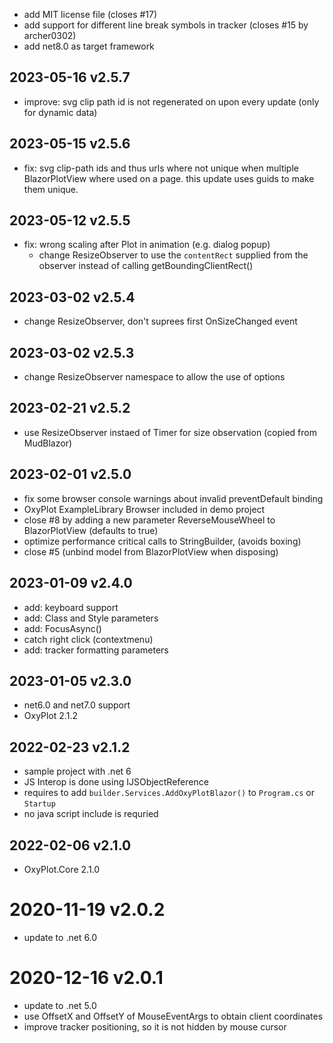 
- add MIT license file (closes #17)
- add support for different line break symbols in tracker (closes #15 by archer0302)
- add net8.0 as target framework

## 2023-05-16 v2.5.7

- improve: svg clip path id is not regenerated on upon every update (only for dynamic data)

## 2023-05-15 v2.5.6

- fix: svg clip-path ids and thus urls where not unique when multiple BlazorPlotView
  where used on a page. this update uses guids to make them unique.

## 2023-05-12 v2.5.5

- fix: wrong scaling after Plot in animation (e.g. dialog popup)
   * change ResizeObserver to use the `contentRect` supplied 
     from the observer instead of calling getBoundingClientRect()

## 2023-03-02 v2.5.4

- change ResizeObserver, don't suprees first OnSizeChanged event

## 2023-03-02 v2.5.3

- change ResizeObserver namespace to allow the use of options

## 2023-02-21 v2.5.2

- use ResizeObserver instaed of Timer for size observation (copied from MudBlazor)

## 2023-02-01 v2.5.0

- fix some browser console warnings about invalid preventDefault binding
- OxyPlot ExampleLibrary Browser included in demo project
- close #8 by adding a new parameter ReverseMouseWheel to BlazorPlotView (defaults to true)
- optimize performance critical calls to StringBuilder, (avoids boxing)
- close #5 (unbind model from BlazorPlotView when disposing)

## 2023-01-09 v2.4.0

- add: keyboard support
- add: Class and Style parameters
- add: FocusAsync()
- catch right click (contextmenu)
- add: tracker formatting parameters

## 2023-01-05 v2.3.0

- net6.0 and net7.0 support
- OxyPlot 2.1.2

## 2022-02-23 v2.1.2

- sample project with .net 6
- JS Interop is done using IJSObjectReference
- requires to add `builder.Services.AddOxyPlotBlazor()` to `Program.cs` or `Startup`
- no java script include is requried

## 2022-02-06 v2.1.0

- OxyPlot.Core 2.1.0

# 2020-11-19 v2.0.2

- update to .net 6.0

# 2020-12-16 v2.0.1

- update to .net 5.0
- use OffsetX and OffsetY of MouseEventArgs to obtain client coordinates
- improve tracker positioning, so it is not hidden by mouse cursor
